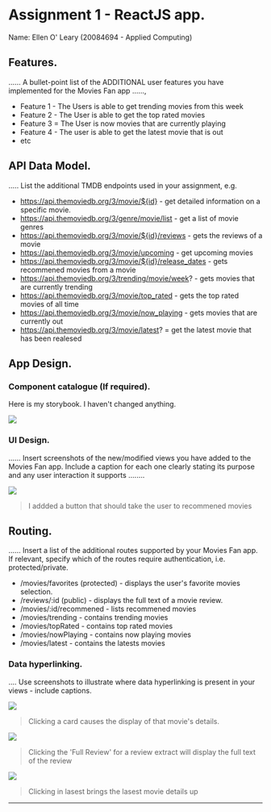# Assignment 1 - ReactJS app.

Name: Ellen O' Leary (20084694 - Applied Computing)

## Features.

...... A bullet-point list of the ADDITIONAL user features you have implemented for the  Movies Fan app ......,
 
 + Feature 1 -  The Users is able to get trending movies from this week
 + Feature 2 -  The User is able to get the top rated movies
 + Feature 3 =  The  User is now movies that are currently playing
 + Feature 4 - The user is able to get the latest movie that is out
 + etc

## API Data Model.

..... List the additional TMDB endpoints used in your assignment, e.g.

+ https://api.themoviedb.org/3/movie/${id} - get detailed information on a specific movie. 
+ https://api.themoviedb.org/3/genre/movie/list - get a list of movie genres
+ https://api.themoviedb.org/3/movie/${id}/reviews - gets the reviews of a movie
+ https://api.themoviedb.org/3/movie/upcoming - get upcoming movies
+ https://api.themoviedb.org/3/movie/${id}/release_dates - gets recommened movies from a movie
+ https://api.themoviedb.org/3/trending/movie/week? - gets movies that are currently trending
+ https://api.themoviedb.org/3/movie/top_rated - gets the top rated movies of all time
+ https://api.themoviedb.org/3/movie/now_playing - gets movies that are currently out
+ https://api.themoviedb.org/3/movie/latest? = get the latest movie that has been realesed

## App Design.

### Component catalogue (If required).

Here is my storybook. I haven't changed anything.

![][stories]

### UI Design.

...... Insert screenshots of the new/modified views you have added to the Movies Fan app. Include a caption for each one clearly stating its purpose and any user interaction it supports ........

![][recommened]
>I addded a button that should take the user to recommened movies


## Routing.

...... Insert a list of the additional routes supported by your Movies Fan app. If relevant, specify which of the routes require authentication, i.e. protected/private.

+ /movies/favorites (protected) - displays the user's favorite movies selection.
+ /reviews/:id (public) - displays the full text of a movie review.
+ /movies/:id/recommened - lists recommened movies
+ /movies/trending - contains trending movies
+ /movies/topRated - contains top rated movies
+ /movies/nowPlaying - contains now playing movies
+ /movies/latest - contains the latests movies

### Data hyperlinking.

.... Use screenshots to illustrate where data hyperlinking is present in your views - include captions.

![][cardLink]
> Clicking a card causes the display of that movie's details.

![][reviewLink]
>Clicking the 'Full Review' for a review extract will display the full text of the review

![][latest]
>Clicking in lasest brings the lasest movie details up

---------------------------------

[stories]: ./public/storybook.png
[recommened]: ./public/recommenedMovies.png
[reviewLink]: ./public/reviewlink.png
[cardLink]: ./public/cardlink.png
[latest]: .public/lasest.png

[model]: ./data.jpg
[movieDetail]: ./public/movieDetail.png
[review]: ./public/review.png
